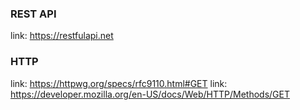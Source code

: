 ### REST API

link: https://restfulapi.net

### HTTP

link: https://httpwg.org/specs/rfc9110.html#GET
link: https://developer.mozilla.org/en-US/docs/Web/HTTP/Methods/GET